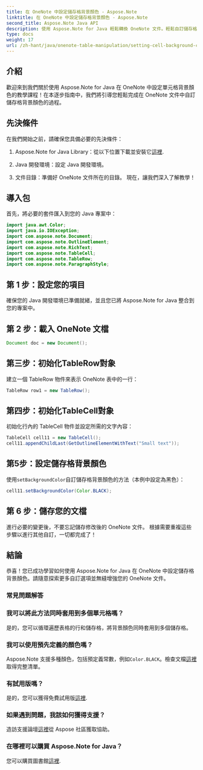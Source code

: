 ```yaml
---
title: 在 OneNote 中設定儲存格背景顏色 - Aspose.Note
linktitle: 在 OneNote 中設定儲存格背景顏色 - Aspose.Note
second_title: Aspose.Note Java API
description: 使用 Aspose.Note for Java 輕鬆轉換 OneNote 文件。輕鬆自訂儲存格背景顏色。立即免費試用！
type: docs
weight: 17
url: /zh-hant/java/onenote-table-manipulation/setting-cell-background-color/
---
```

## 介紹
歡迎來到我們關於使用 Aspose.Note for Java 在 OneNote 中設定單元格背景顏色的教學課程！在本逐步指南中，我們將引導您輕鬆完成在 OneNote 文件中自訂儲存格背景顏色的過程。
## 先決條件
在我們開始之前，請確保您具備必要的先決條件：
1.  Aspose.Note for Java Library：從以下位置下載並安裝它[這裡](https://releases.aspose.com/note/java/).
   
2. Java 開發環境：設定 Java 開發環境。
3. 文件目錄：準備好 OneNote 文件所在的目錄。
現在，讓我們深入了解教學！
## 導入包
首先，將必要的套件匯入到您的 Java 專案中：
```java
import java.awt.Color;
import java.io.IOException;
import com.aspose.note.Document;
import com.aspose.note.OutlineElement;
import com.aspose.note.RichText;
import com.aspose.note.TableCell;
import com.aspose.note.TableRow;
import com.aspose.note.ParagraphStyle;
```
## 第 1 步：設定您的項目
確保您的 Java 開發環境已準備就緒，並且您已將 Aspose.Note for Java 整合到您的專案中。
## 第 2 步：載入 OneNote 文檔
```java
Document doc = new Document();
```
## 第三步：初始化TableRow對象
建立一個 TableRow 物件來表示 OneNote 表中的一行：
```java
TableRow row1 = new TableRow();
```
## 第四步：初始化TableCell對象
初始化行內的 TableCell 物件並設定所需的文字內容：
```java
TableCell cell11 = new TableCell();
cell11.appendChildLast(GetOutlineElementWithText("Small text"));
```
## 第5步：設定儲存格背景顏色
使用`setBackgroundColor`自訂儲存格背景顏色的方法（本例中設定為黑色）：
```java
cell11.setBackgroundColor(Color.BLACK);
```
## 第 6 步：儲存您的文檔
進行必要的變更後，不要忘記儲存修改後的 OneNote 文件。
根據需要重複這些步驟以進行其他自訂，一切都完成了！
## 結論
恭喜！您已成功學習如何使用 Aspose.Note for Java 在 OneNote 中設定儲存格背景顏色。請隨意探索更多自訂選項並無縫增強您的 OneNote 文件。
### 常見問題解答
### 我可以將此方法同時套用到多個單元格嗎？
是的，您可以循環遍歷表格的行和儲存格，將背景顏色同時套用到多個儲存格。
### 我可以使用預先定義的顏色嗎？
 Aspose.Note 支援多種顏色，包括預定義常數，例如`Color.BLACK`。檢查文檔[這裡](https://reference.aspose.com/note/java/)取得完整清單。
### 有試用版嗎？
是的，您可以獲得免費試用版[這裡](https://releases.aspose.com/).
### 如果遇到問題，我該如何獲得支援？
造訪支援論壇[這裡](https://forum.aspose.com/c/note/28)從 Aspose 社區獲取協助。
### 在哪裡可以購買 Aspose.Note for Java？
您可以購買圖書館[這裡](https://purchase.aspose.com/buy).